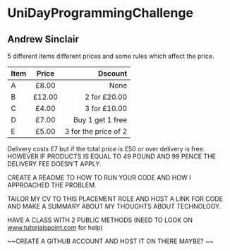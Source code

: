 # UniDayProgrammingChallenge
## Andrew Sinclair

5 different items different prices and some rules which affect the price.  

| Item        | Price           | Dscount  |
| ------------- |:-------------:| -----:|
| A      | £8.00 | None |
| B      |   £12.00    |   2 for £20.00 |
| C      | £4.00 | 3 for £10.00 |
| D      | £7.00      |   Buy 1 get 1 free |
| E | £5.00   |  3 for the price of 2 |


Delivery costs £7 but if the total price is £50 or over delivery is free. HOWEVER IF PRODUCTS IS EQUAL TO 49 POUND AND 99 PENCE THE DELIVERY FEE DOESN’T APPLY.

CREATE A README TO HOW TO RUN YOUR CODE AND HOW I APPROACHED THE PROBLEM.

TAILOR MY CV TO THIS PLACEMENT ROLE AND HOST A LINK FOR CODE AND MAKE A SUMMARY ABOUT MY THOUGHTS ABOUT TECHNOLOGY.

HAVE A CLASS WITH 2 PUBLIC METHODS (NEED TO LOOK ON www.tutorialspoint.com for help) 

~~CREATE A GITHUB ACCOUNT AND HOST IT ON THERE MAYBE? ~~


